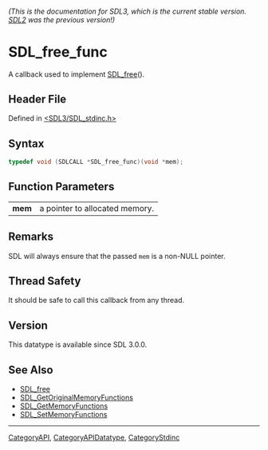 ###### (This is the documentation for SDL3, which is the current stable version. [SDL2](https://wiki.libsdl.org/SDL2/) was the previous version!)
# SDL_free_func

A callback used to implement [SDL_free](SDL_free)().

## Header File

Defined in [<SDL3/SDL_stdinc.h>](https://github.com/libsdl-org/SDL/blob/main/include/SDL3/SDL_stdinc.h)

## Syntax

```c
typedef void (SDLCALL *SDL_free_func)(void *mem);
```

## Function Parameters

|         |                                |
| ------- | ------------------------------ |
| **mem** | a pointer to allocated memory. |

## Remarks

SDL will always ensure that the passed `mem` is a non-NULL pointer.

## Thread Safety

It should be safe to call this callback from any thread.

## Version

This datatype is available since SDL 3.0.0.

## See Also

- [SDL_free](SDL_free)
- [SDL_GetOriginalMemoryFunctions](SDL_GetOriginalMemoryFunctions)
- [SDL_GetMemoryFunctions](SDL_GetMemoryFunctions)
- [SDL_SetMemoryFunctions](SDL_SetMemoryFunctions)

----
[CategoryAPI](CategoryAPI), [CategoryAPIDatatype](CategoryAPIDatatype), [CategoryStdinc](CategoryStdinc)

